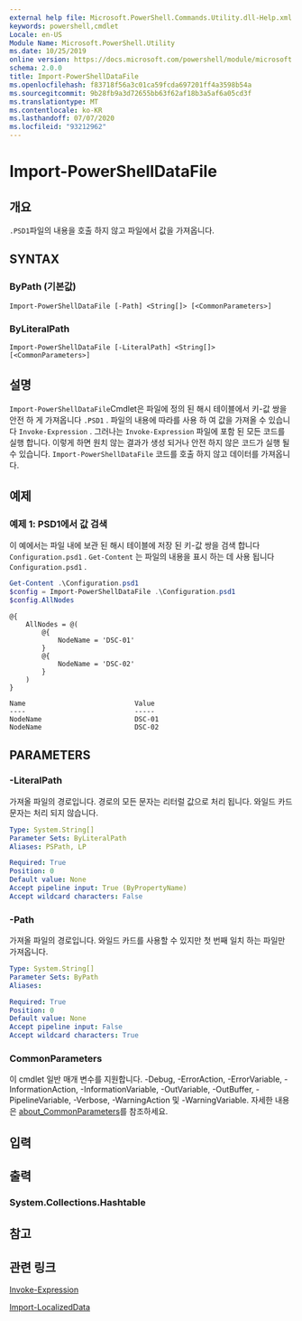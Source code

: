 ```yaml
---
external help file: Microsoft.PowerShell.Commands.Utility.dll-Help.xml
keywords: powershell,cmdlet
Locale: en-US
Module Name: Microsoft.PowerShell.Utility
ms.date: 10/25/2019
online version: https://docs.microsoft.com/powershell/module/microsoft.powershell.utility/import-powershelldatafile?view=powershell-7.1&WT.mc_id=ps-gethelp
schema: 2.0.0
title: Import-PowerShellDataFile
ms.openlocfilehash: f83718f56a3c01ca59fcda697201ff4a3598b54a
ms.sourcegitcommit: 9b28fb9a3d72655bb63f62af18b3a5af6a05cd3f
ms.translationtype: MT
ms.contentlocale: ko-KR
ms.lasthandoff: 07/07/2020
ms.locfileid: "93212962"
---
```

# Import-PowerShellDataFile

## 개요
`.PSD1`파일의 내용을 호출 하지 않고 파일에서 값을 가져옵니다.

## SYNTAX

### ByPath (기본값)

```
Import-PowerShellDataFile [-Path] <String[]> [<CommonParameters>]
```

### ByLiteralPath

```
Import-PowerShellDataFile [-LiteralPath] <String[]> [<CommonParameters>]
```

## 설명

`Import-PowerShellDataFile`Cmdlet은 파일에 정의 된 해시 테이블에서 키-값 쌍을 안전 하 게 가져옵니다 `.PSD1` . 파일의 내용에 따라를 사용 하 여 값을 가져올 수 있습니다 `Invoke-Expression` .
그러나는 `Invoke-Expression` 파일에 포함 된 모든 코드를 실행 합니다. 이렇게 하면 원치 않는 결과가 생성 되거나 안전 하지 않은 코드가 실행 될 수 있습니다. `Import-PowerShellDataFile` 코드를 호출 하지 않고 데이터를 가져옵니다.

## 예제

### 예제 1: PSD1에서 값 검색

이 예에서는 파일 내에 보관 된 해시 테이블에 저장 된 키-값 쌍을 검색 합니다 `Configuration.psd1` . `Get-Content` 는 파일의 내용을 표시 하는 데 사용 됩니다 `Configuration.psd1` .

```powershell
Get-Content .\Configuration.psd1
$config = Import-PowerShellDataFile .\Configuration.psd1
$config.AllNodes
```

```Output
@{
    AllNodes = @(
        @{
            NodeName = 'DSC-01'
        }
        @{
            NodeName = 'DSC-02'
        }
    )
}

Name                           Value
----                           -----
NodeName                       DSC-01
NodeName                       DSC-02
```

## PARAMETERS

### -LiteralPath

가져올 파일의 경로입니다. 경로의 모든 문자는 리터럴 값으로 처리 됩니다.
와일드 카드 문자는 처리 되지 않습니다.

```yaml
Type: System.String[]
Parameter Sets: ByLiteralPath
Aliases: PSPath, LP

Required: True
Position: 0
Default value: None
Accept pipeline input: True (ByPropertyName)
Accept wildcard characters: False
```

### -Path

가져올 파일의 경로입니다. 와일드 카드를 사용할 수 있지만 첫 번째 일치 하는 파일만 가져옵니다.

```yaml
Type: System.String[]
Parameter Sets: ByPath
Aliases:

Required: True
Position: 0
Default value: None
Accept pipeline input: False
Accept wildcard characters: True
```

### CommonParameters

이 cmdlet 일반 매개 변수를 지원합니다. -Debug, -ErrorAction, -ErrorVariable, -InformationAction, -InformationVariable, -OutVariable, -OutBuffer, -PipelineVariable, -Verbose, -WarningAction 및 -WarningVariable. 자세한 내용은 [about_CommonParameters](../Microsoft.PowerShell.Core/About/about_CommonParameters.md)를 참조하세요.

## 입력

## 출력

### System.Collections.Hashtable

## 참고

## 관련 링크

[Invoke-Expression](Invoke-Expression.md)

[Import-LocalizedData](Import-LocalizedData.md)

